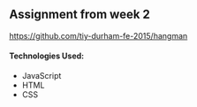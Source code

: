 ## Assignment from week 2
https://github.com/tiy-durham-fe-2015/hangman

#### Technologies Used:

- JavaScript
- HTML
- CSS
